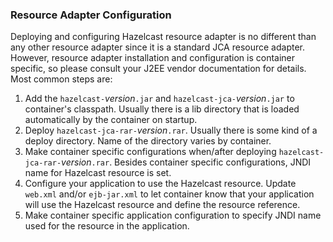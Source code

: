 

### Resource Adapter Configuration

Deploying and configuring Hazelcast resource adapter is no different than any other resource adapter since it is a standard JCA resource adapter. However, resource adapter installation and configuration is container specific, so please consult your J2EE vendor documentation for details. Most common steps are:

1. Add the `hazelcast-`*version*`.jar` and `hazelcast-jca-`*version*`.jar` to container's classpath. Usually there is a lib directory that is loaded automatically by the container on startup.
2. Deploy `hazelcast-jca-rar-`*version*`.rar`. Usually there is some kind of a deploy directory. Name of the directory varies by container.
3. Make container specific configurations when/after deploying `hazelcast-jca-rar-`*version*`.rar`. Besides container specific configurations, JNDI name for Hazelcast resource is set.
4. Configure your application to use the Hazelcast resource. Update `web.xml` and/or `ejb-jar.xml` to let container know that your application will use the Hazelcast resource and define the resource reference.
5. Make container specific application configuration to specify JNDI name used for the resource in the application.

